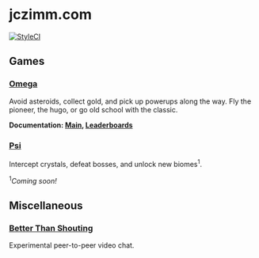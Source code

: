 jczimm.com
================
[![StyleCI](https://styleci.io/repos/18230420/shield?style=flat-square)](https://styleci.io/repos/18230420)

## Games

### [Omega](http://jczimm.com/omega)
Avoid asteroids, collect gold, and pick up powerups along the way. Fly the pioneer, the hugo, or go old school with the classic.

**Documentation: [Main](http://jczimm.com/docs/omega-main), [Leaderboards](http://jczimm.com/docs/omega-leaderboards)**

### [Psi](http://jczimm.com/psi)
Intercept crystals, defeat bosses, and unlock new biomes<sup>1</sup>.


<sup>1</sup>_Coming soon!_

## Miscellaneous

### [Better Than Shouting](http://jczimm.com/bts)
Experimental peer-to-peer video chat.
